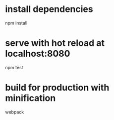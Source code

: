 
# install dependencies
npm install

# serve with hot reload at localhost:8080
npm test

# build for production with minification
webpack
```


